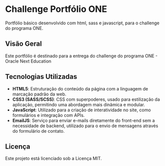 # Challenge Portfólio ONE

Portfólio básico desenvolvido com html, sass e javascript, para o challenge do programa ONE.

## Visão Geral

Este portfólio é destinado para a entrega do challenge do programa ONE - Oracle Next Education

## Tecnologias Utilizadas

- **HTML5**: Estruturação do conteúdo da página com a linguagem de marcação padrão da web.
- **CSS3 (SASS/SCSS)**: CSS com superpoderes, usado para estilização da aplicação, permitindo uma abordagem mais dinâmica e modular.
- **JavaScript**: Utilizado para a criação de interatividade no site, como formulários e integração com APIs.
- **EmailJS**: Serviço para enviar e-mails diretamente do front-end sem a necessidade de backend, utilizado para o envio de mensagens através do formulário de contato.

## Licença

Este projeto está licenciado sob a Licença MIT.
